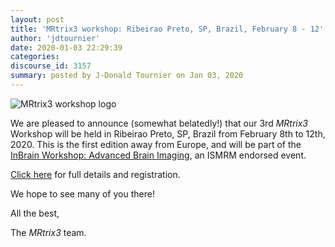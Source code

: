 ```yaml
---
layout: post
title: 'MRtrix3 workshop: Ribeirao Preto, SP, Brazil, February 8 - 12'
author: 'jdtournier'
date: 2020-01-03 22:29:39
categories:
discourse_id: 3157
summary: posted by J-Donald Tournier on Jan 03, 2020
---
```

![MRtrix3 workshop logo](https://community.mrtrix.org/uploads/default/original/2X/0/031af628e7fcd30a9c08a4179b2a9b3cc3057cd5.jpeg) 

We are pleased to announce (somewhat belatedly!) that our 3rd _MRtrix3_ Workshop will be held in Ribeirao Preto, SP, Brazil from February 8th to 12th, 2020. This is the first edition away from Europe, and will be part of the [InBrain Workshop: Advanced Brain Imaging](https://www.inbrainlab.com/workshop), an ISMRM endorsed event. 

[Click here](https://www.inbrainlab.com/mrtrix3) for full details and registration.

We hope to see many of you there!

All the best, 

The *MRtrix3*  team.
            